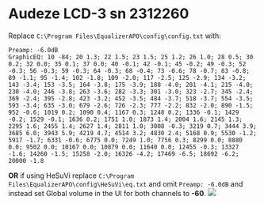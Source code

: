 # Audeze LCD-3 sn 2312260
Replace `C:\Program Files\EqualizerAPO\config\config.txt` with:
```
Preamp: -6.0dB
GraphicEQ: 10 -84; 20 1.3; 22 1.5; 23 1.5; 25 1.2; 26 1.0; 28 0.5; 30 0.2; 32 0.0; 35 0.1; 37 0.0; 40 -0.1; 42 -0.1; 45 -0.2; 49 -0.3; 52 -0.3; 56 -0.3; 59 -0.3; 64 -0.3; 68 -0.4; 73 -0.6; 78 -0.7; 83 -0.8; 89 -1.1; 95 -1.4; 102 -1.8; 109 -2.0; 117 -2.5; 125 -2.9; 134 -3.2; 143 -3.4; 153 -3.5; 164 -3.8; 175 -3.9; 188 -4.0; 201 -4.1; 215 -4.0; 230 -4.0; 246 -3.8; 263 -3.6; 282 -3.3; 301 -3.0; 323 -2.7; 345 -2.4; 369 -2.4; 395 -2.8; 423 -3.2; 452 -3.5; 484 -3.7; 518 -3.7; 554 -3.5; 593 -3.4; 635 -3.0; 679 -2.6; 726 -2.3; 777 -2.2; 832 -2.0; 890 -1.5; 952 -0.6; 1019 0.2; 1090 0.4; 1167 0.3; 1248 0.2; 1336 -0.1; 1429 -0.2; 1529 -0.1; 1636 0.2; 1751 1.0; 1873 1.4; 2004 1.6; 2145 1.3; 2295 1.6; 2455 1.4; 2627 1.4; 2811 1.0; 3008 -0.3; 3219 0.7; 3444 3.9; 3685 6.0; 3943 5.9; 4219 4.7; 4514 3.2; 4830 2.4; 5168 0.9; 5530 -1.2; 5917 -1.7; 6331 -0.6; 6775 0.0; 7249 1.0; 7756 0.3; 8299 0.0; 8880 0.0; 9502 0.0; 10167 0.0; 10879 0.0; 11640 0.0; 12455 -0.3; 13327 -1.6; 14260 -1.5; 15258 -2.0; 16326 -4.2; 17469 -6.5; 18692 -6.2; 20000 -1.8
```
**OR** if using HeSuVi replace `C:\Program Files\EqualizerAPO\config\HeSuVi\eq.txt` and omit `Preamp: -6.0dB` and instead set Global volume in the UI for both channels to **-60**.
![](https://raw.githubusercontent.com/jaakkopasanen/AutoEq/master/results/SBAF-Serious/innerfidelity/onear/Audeze%20LCD-3%20sn%202312260/Audeze%20LCD-3%20sn%202312260.png)